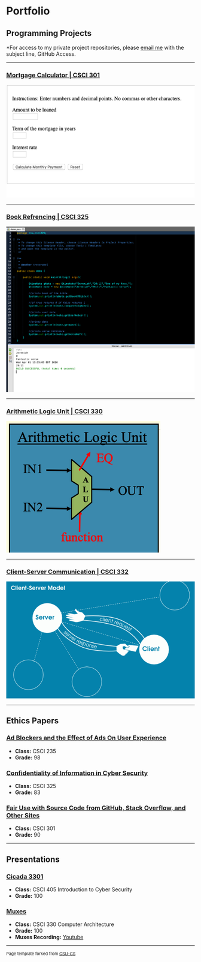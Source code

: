 Portfolio
=========

Programming Projects
--------------------

*For access to my private project repositories, please [email me](mailto:taabel@csustudent.net?subject=GitHub%20Access) with the subject line, GitHub Access.

---
### [Mortgage Calculator | CSCI 301](project1)

![Format for the GUI of the Mortgage Calculator that takes input and gives output](images/mortgagecover.png)

---
### [Book Refrencing | CSCI 325](project1)

![Image of the Output with the specific Test Cases](images/bookreferencecover.png)

---
### [Arithmetic Logic Unit | CSCI 330](project1)

![Diagram of the Arithmetic Logic Unit with its inputs and output](images/alucover.png)

---
### [Client-Server Communication | CSCI 332](project1)

![Normal Client and Server Communication](images/client-server.png)

---

Ethics Papers
-------------

### <a href="https://github.com/trevorabel/trevorabel.github.io/tree/master/Ethics%20Papers"> Ad Blockers and the Effect of Ads On User Experience </a>
-   **Class:**  CSCI 235
-   **Grade:**  98

### <a href="https://github.com/trevorabel/trevorabel.github.io/tree/master/Ethics%20Papers"> Confidentiality of Information in Cyber Security </a>

-   **Class:**  CSCI 325
-   **Grade:**  83

### <a href="https://github.com/trevorabel/trevorabel.github.io/tree/master/Ethics%20Papers"> Fair Use with Source Code from GitHub, Stack Overflow, and Other Sites </a>

-   **Class:**  CSCI 301
-   **Grade:**  90

---

Presentations
-------------

### <a href="https://github.com/trevorabel/trevorabel.github.io/tree/master/powerpoints"> Cicada 3301 </a>

- **Class:** CSCI 405 Introduction to Cyber Security
- **Grade:** 100


### <a href="https://github.com/trevorabel/trevorabel.github.io/tree/master/powerpoints"> Muxes </a>

- **Class:** CSCI 330 Computer Architecture
- **Grade:** 100
- **Muxes Recording:** <a href="https://youtu.be/RlPTJElZgoQ"> Youtube </a>
---

<p style="font-size:11px">Page template forked from <a href="https://github.com/csu-cs/csci-portfolio">CSU-CS</a></p>
<!-- Remove above link if you don't want to attributive -->
